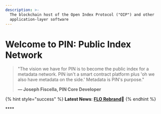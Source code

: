```yaml
---
description: >-
  The blockchain host of the Open Index Protocol ("OIP") and other
  application-layer software
---
```


# Welcome to PIN: Public Index Network

> "The vision we have for PIN is to become the public index for a metadata network. PIN isn't a smart contract platform plus 'oh we also have metadata on the side.' Metadata is PIN's purpose." 
>
> **— Joseph Fiscella, PIN Core Developer**

{% hint style="success" %}
**Latest News**: [**FLO Rebrand**](https://medium.com/@JosephFiscella/d3b679b8f6ab)📌
{% endhint %}





\*\*\*\*



